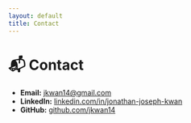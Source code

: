 ```yaml
---
layout: default
title: Contact
---
```


# 📬 Contact

- **Email:** [jkwan14@gmail.com](mailto:jkwan14@gmail.com)
- **LinkedIn:** [linkedin.com/in/jonathan-joseph-kwan](https://www.linkedin.com/in/jonathan-joseph-kwan)
- **GitHub:** [github.com/jkwan14](https://github.com/jkwan14)
